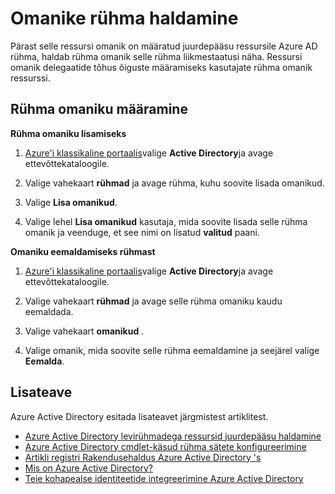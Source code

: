 
<properties
    pageTitle="Järgmised sammud juurdepääsu juhtimine kasutades rühmade jaoks | Microsoft Azure'i"
    description="Kuidas täpsemalt-et turberühmad ja kuidas kasutada nende rühmade ressursile juurdepääsu haldamine haldamine."
    services="active-directory"
    documentationCenter=""
    authors="curtand"
    manager="femila"
    editor=""/>

<tags
    ms.service="active-directory"
    ms.workload="identity"
    ms.tgt_pltfrm="na"
    ms.devlang="na"
    ms.topic="article"
    ms.date="09/22/2016"
    ms.author="curtand"/>

# <a name="managing-owners-for-a-group"></a>Omanike rühma haldamine
Pärast selle ressursi omanik on määratud juurdepääsu ressursile Azure AD rühma, haldab rühma omanik selle rühma liikmestaatusi näha. Ressursi omanik delegaatide tõhus õiguste määramiseks kasutajate rühma omanik ressurssi.

## <a name="assigning-group-ownership"></a>Rühma omaniku määramine

**Rühma omaniku lisamiseks**

1. [Azure'i klassikaline portaalis](https://manage.windowsazure.com)valige **Active Directory**ja avage ettevõttekataloogile.

2. Valige vahekaart **rühmad** ja avage rühma, kuhu soovite lisada omanikud.

3. Valige **Lisa omanikud**.

4. Valige lehel **Lisa omanikud** kasutaja, mida soovite lisada selle rühma omanik ja veenduge, et see nimi on lisatud **valitud** paani.


**Omaniku eemaldamiseks rühmast**

1. [Azure'i klassikaline portaalis](https://manage.windowsazure.com)valige **Active Directory**ja avage ettevõttekataloogile.

2. Valige vahekaart **rühmad** ja avage selle rühma omaniku kaudu eemaldada.

4. Valige vahekaart **omanikud** .

5. Valige omanik, mida soovite selle rühma eemaldamine ja seejärel valige **Eemalda**.

## <a name="additional-information"></a>Lisateave

Azure Active Directory esitada lisateavet järgmistest artiklitest.

* [Azure Active Directory levirühmadega ressursid juurdepääsu haldamine](active-directory-manage-groups.md)
* [Azure Active Directory cmdlet-käsud rühma sätete konfigureerimine](active-directory-accessmanagement-groups-settings-cmdlets.md)
* [Artikli registri Rakendusehaldus Azure Active Directory 's](active-directory-apps-index.md)
* [Mis on Azure Active Directory?](active-directory-whatis.md)
* [Teie kohapealse identiteetide integreerimine Azure Active Directory](active-directory-aadconnect.md)

